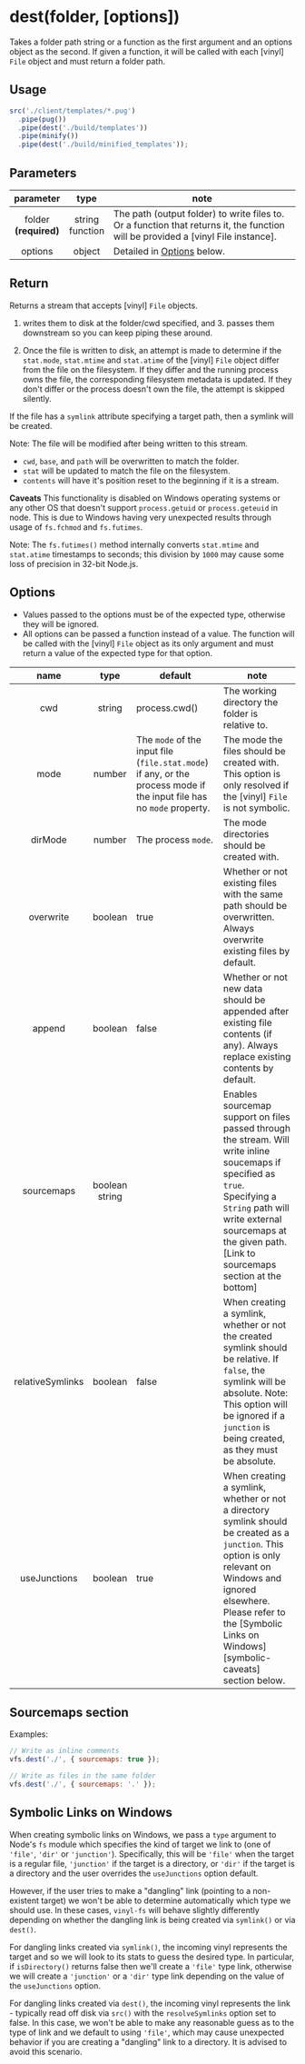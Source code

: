 <!-- front-matter
id: api-dest
title: dest()
hide_title: true
sidebar_label: dest()
-->

# dest(folder, [options])

Takes a folder path string or a function as the first argument and an options object as the second. If given a function, it will be called with each [vinyl] `File` object and must return a folder path.

## Usage

```js
src('./client/templates/*.pug')
  .pipe(pug())
  .pipe(dest('./build/templates'))
  .pipe(minify())
  .pipe(dest('./build/minified_templates'));
```

## Parameters

| parameter | type | note |
|:----------:|:-----:|------|
| folder <br> **(required)** | string <br> function | The path (output folder) to write files to. Or a function that returns it, the function will be provided a [vinyl File instance]. |
| options | object | Detailed in [Options](#options) below. |

## Return

Returns a stream that accepts [vinyl] `File` objects.

1. writes them to disk at the folder/cwd specified, and 3. passes them downstream so you can keep piping these around.

2. Once the file is written to disk, an attempt is made to determine if the `stat.mode`, `stat.mtime` and `stat.atime` of the [vinyl] `File` object differ from the file on the filesystem.
If they differ and the running process owns the file, the corresponding filesystem metadata is updated. If they don't differ or the process doesn't own the file, the attempt is skipped silently.

If the file has a `symlink` attribute specifying a target path, then a symlink will be created.

Note: The file will be modified after being written to this stream.
  - `cwd`, `base`, and `path` will be overwritten to match the folder.
  - `stat` will be updated to match the file on the filesystem.
  - `contents` will have it's position reset to the beginning if it is a stream.

__Caveats__
This functionality is disabled on Windows operating systems or any other OS that doesn't support `process.getuid` or `process.geteuid` in node. This is due to Windows having very unexpected results through usage of `fs.fchmod` and `fs.futimes`.

Note: The `fs.futimes()` method internally converts `stat.mtime` and `stat.atime` timestamps to seconds; this division by `1000` may cause some loss of precision in 32-bit Node.js.

## Options

- Values passed to the options must be of the expected type, otherwise they will be ignored.
- All options can be passed a function instead of a value. The function will be called with the [vinyl] `File` object as its only argument and must return a value of the expected type for that option.

| name | type | default | note |
|:----------------:|:-------------------:|-----------------------------------------------------------------------------------------------------------------------|------------------------------------------------------------------------------------------------------------------------------------------------------------------------------------------------------------------------------------------------|
| cwd | string | process.cwd() | The working directory the folder is relative to. |
| mode | number | The `mode` of the input file (`file.stat.mode`) if any, or the process mode if the input file has no `mode` property. | The mode the files should be created with. This option is only resolved if the [vinyl] `File` is not symbolic. |
| dirMode | number | The process `mode`. | The mode directories should be created with. |
| overwrite | boolean | true | Whether or not existing files with the same path should be overwritten. Always overwrite existing files by default. |
| append | boolean | false | Whether or not new data should be appended after existing file contents (if any). Always replace existing contents by default. |
| sourcemaps | boolean <br> string |  | Enables sourcemap support on files passed through the stream.  Will write inline soucemaps if specified as `true`. Specifying a `String` path will write external sourcemaps at the given path. [Link to sourcemaps section at the bottom] |
| relativeSymlinks | boolean | false | When creating a symlink, whether or not the created symlink should be relative. If `false`, the symlink will be absolute. Note: This option will be ignored if a `junction` is being created, as they must be absolute. |
| useJunctions | boolean | true | When creating a symlink, whether or not a directory symlink should be created as a `junction`. This option is only relevant on Windows and ignored elsewhere. Please refer to the [Symbolic Links on Windows][symbolic-caveats] section below. |

## Sourcemaps section
Examples:
```js
// Write as inline comments
vfs.dest('./', { sourcemaps: true });

// Write as files in the same folder
vfs.dest('./', { sourcemaps: '.' });
```

## Symbolic Links on Windows

When creating symbolic links on Windows, we pass a `type` argument to Node's
`fs` module which specifies the kind of target we link to (one of `'file'`,
`'dir'` or `'junction'`). Specifically, this will be `'file'` when the target
is a regular file, `'junction'` if the target is a directory, or `'dir'` if
the target is a directory and the user overrides the `useJunctions` option
default.

However, if the user tries to make a "dangling" link (pointing to a non-existent
target) we won't be able to determine automatically which type we should use.
In these cases, `vinyl-fs` will behave slightly differently depending on
whether the dangling link is being created via `symlink()` or via `dest()`.

For dangling links created via `symlink()`, the incoming vinyl represents the
target and so we will look to its stats to guess the desired type. In
particular, if `isDirectory()` returns false then we'll create a `'file'` type
link, otherwise we will create a `'junction'` or a `'dir'` type link depending
on the value of the `useJunctions` option.

For dangling links created via `dest()`, the incoming vinyl represents the link -
typically read off disk via `src()` with the `resolveSymlinks` option set to
false. In this case, we won't be able to make any reasonable guess as to the
type of link and we default to using `'file'`, which may cause unexpected behavior
if you are creating a "dangling" link to a directory. It is advised to avoid this
scenario.
